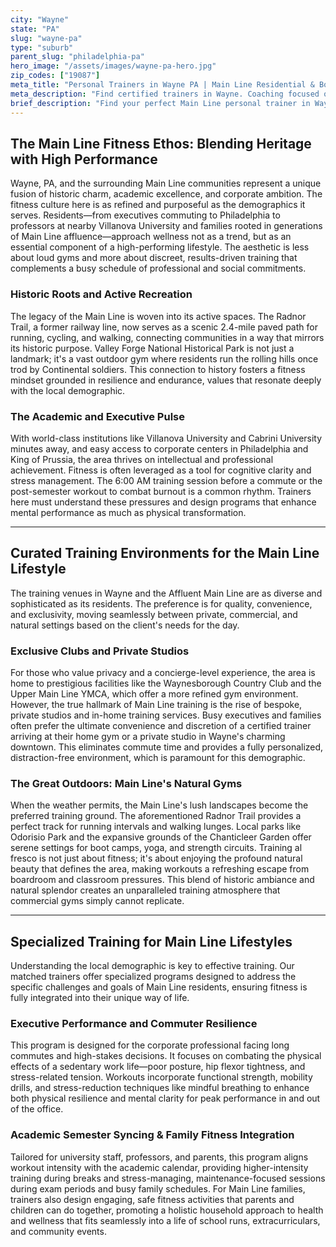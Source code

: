 ```yaml
---
city: "Wayne"
state: "PA"
slug: "wayne-pa"
type: "suburb"
parent_slug: "philadelphia-pa"
hero_image: "/assets/images/wayne-pa-hero.jpg"
zip_codes: ["19087"]
meta_title: "Personal Trainers in Wayne PA | Main Line Residential & Boutique Fitness"
meta_description: "Find certified trainers in Wayne. Coaching focused on residential gyms, local boutique studios, and functional training routines."
brief_description: "Find your perfect Main Line personal trainer in Wayne, PA. Our elite matching service connects you with certified professionals who understand the unique demands of executive commuters, academic professionals, and Main Line families. Whether you prefer private home sessions, exclusive club training, or outdoor workouts along the Radnor Trail, we match you with trainers specializing in stress management, functional fitness, and sustainable results. Stop wasting time searching and start achieving your wellness goals with a trainer tailored to your affluent Main Line lifestyle. Book your personalized match today and transform your fitness journey."
---
```

## The Main Line Fitness Ethos: Blending Heritage with High Performance

Wayne, PA, and the surrounding Main Line communities represent a unique fusion of historic charm, academic excellence, and corporate ambition. The fitness culture here is as refined and purposeful as the demographics it serves. Residents—from executives commuting to Philadelphia to professors at nearby Villanova University and families rooted in generations of Main Line affluence—approach wellness not as a trend, but as an essential component of a high-performing lifestyle. The aesthetic is less about loud gyms and more about discreet, results-driven training that complements a busy schedule of professional and social commitments.

### Historic Roots and Active Recreation

The legacy of the Main Line is woven into its active spaces. The Radnor Trail, a former railway line, now serves as a scenic 2.4-mile paved path for running, cycling, and walking, connecting communities in a way that mirrors its historic purpose. Valley Forge National Historical Park is not just a landmark; it's a vast outdoor gym where residents run the rolling hills once trod by Continental soldiers. This connection to history fosters a fitness mindset grounded in resilience and endurance, values that resonate deeply with the local demographic.

### The Academic and Executive Pulse

With world-class institutions like Villanova University and Cabrini University minutes away, and easy access to corporate centers in Philadelphia and King of Prussia, the area thrives on intellectual and professional achievement. Fitness is often leveraged as a tool for cognitive clarity and stress management. The 6:00 AM training session before a commute or the post-semester workout to combat burnout is a common rhythm. Trainers here must understand these pressures and design programs that enhance mental performance as much as physical transformation.

---

## Curated Training Environments for the Main Line Lifestyle

The training venues in Wayne and the Affluent Main Line are as diverse and sophisticated as its residents. The preference is for quality, convenience, and exclusivity, moving seamlessly between private, commercial, and natural settings based on the client's needs for the day.

### Exclusive Clubs and Private Studios

For those who value privacy and a concierge-level experience, the area is home to prestigious facilities like the Waynesborough Country Club and the Upper Main Line YMCA, which offer a more refined gym environment. However, the true hallmark of Main Line training is the rise of bespoke, private studios and in-home training services. Busy executives and families often prefer the ultimate convenience and discretion of a certified trainer arriving at their home gym or a private studio in Wayne's charming downtown. This eliminates commute time and provides a fully personalized, distraction-free environment, which is paramount for this demographic.

### The Great Outdoors: Main Line's Natural Gyms

When the weather permits, the Main Line's lush landscapes become the preferred training ground. The aforementioned Radnor Trail provides a perfect track for running intervals and walking lunges. Local parks like Odorisio Park and the expansive grounds of the Chanticleer Garden offer serene settings for boot camps, yoga, and strength circuits. Training al fresco is not just about fitness; it's about enjoying the profound natural beauty that defines the area, making workouts a refreshing escape from boardroom and classroom pressures. This blend of historic ambiance and natural splendor creates an unparalleled training atmosphere that commercial gyms simply cannot replicate.

---

## Specialized Training for Main Line Lifestyles

Understanding the local demographic is key to effective training. Our matched trainers offer specialized programs designed to address the specific challenges and goals of Main Line residents, ensuring fitness is fully integrated into their unique way of life.

### Executive Performance and Commuter Resilience

This program is designed for the corporate professional facing long commutes and high-stakes decisions. It focuses on combating the physical effects of a sedentary work life—poor posture, hip flexor tightness, and stress-related tension. Workouts incorporate functional strength, mobility drills, and stress-reduction techniques like mindful breathing to enhance both physical resilience and mental clarity for peak performance in and out of the office.

### Academic Semester Syncing & Family Fitness Integration

Tailored for university staff, professors, and parents, this program aligns workout intensity with the academic calendar, providing higher-intensity training during breaks and stress-managing, maintenance-focused sessions during exam periods and busy family schedules. For Main Line families, trainers also design engaging, safe fitness activities that parents and children can do together, promoting a holistic household approach to health and wellness that fits seamlessly into a life of school runs, extracurriculars, and community events.